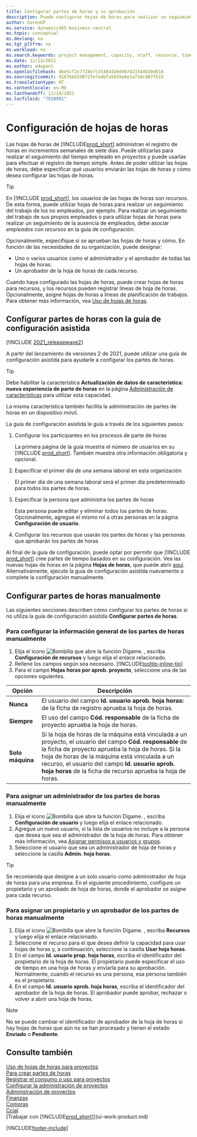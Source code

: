 ```yaml
---
title: Configurar partes de horas y su aprobación
description: Puede configurar hojas de horas para realizar un seguimiento del tiempo empleado en tareas y proyectos, lo que le ayudará en la administración de proyectos, personal y capacidad
author: SorenGP
ms.service: dynamics365-business-central
ms.topic: conceptual
ms.devlang: na
ms.tgt_pltfrm: na
ms.workload: na
ms.search.keywords: project management, capacity, staff, resource, time sheet
ms.date: 12/13/2021
ms.author: edupont
ms.openlocfilehash: 46e5cf2c7728e7c154841b6d407423344020d818
ms.sourcegitcommit: 41876b559872fe7adbfa5b59a6e1a71dc907fb15
ms.translationtype: HT
ms.contentlocale: es-MX
ms.lasthandoff: 12/14/2021
ms.locfileid: "7920991"
---
```

# <a name="set-up-time-sheets"></a>Configuración de hojas de horas

Las hojas de horas de [!INCLUDE[prod_short](includes/prod_short.md)] administran el registro de horas en incrementos semanales de siete días. Puede utilizarlas para realizar el seguimiento del tiempo empleado en proyectos y puede usarlas para efectuar el registro de tiempo simple. Antes de poder utilizar las hojas de horas, debe especificar qué usuarios enviarán las hojas de horas y cómo desea configurar las hojas de horas.  

> [!TIP]
> En [!INCLUDE [prod_short](includes/prod_short.md)], los usuarios de las hojas de horas son *recursos*. De esta forma, puede utilizar hojas de horas para realizar un seguimiento del trabajo de los no empleados, por ejemplo. Para realizar un seguimiento del trabajo de sus propios empleados o para utilizar hojas de horas para realizar un seguimiento de la ausencia de empleados, debe asociar *empleados* con *recursos* en la guía de configuración.  

Opcionalmente, especifique si se aprueban las hojas de horas y cómo. En función de las necesidades de su organización, puede designar:

* Uno o varios usuarios como el administrador y el aprobador de todas las hojas de horas.
* Un aprobador de la hoja de horas de cada recurso.

Cuando haya configurado las hojas de horas, puede crear hojas de horas para recursos, y los recursos pueden registrar líneas de hoja de horas. Opcionalmente, asigne hojas de horas a líneas de planificación de trabajos. Para obtener más información, vea [Uso de hojas de horas](projects-how-use-time-sheets.md).  

## <a name="set-up-time-sheets-with-the-assisted-setup-guide"></a>Configurar partes de horas con la guía de configuración asistida

[!INCLUDE [2021_releasewave2](includes/2021_releasewave2.md)]

A partir del lanzamiento de versiones 2 de 2021, puede utilizar una guía de configuración asistida para ayudarle a configurar los partes de horas.  

> [!TIP]
> Debe habilitar la característica **Actualización de datos de característica: nueva experiencia de parte de horas** en la página [Administración de características](https://businesscentral.dynamics.com/?page=2610) para utilizar esta capacidad.
>
> La misma característica también facilita la administración de partes de horas en un dispositivo móvil.

La guía de configuración asistida le guía a través de los siguientes pasos:

1. Configurar los participantes en los procesos de parte de horas

    La primera página de la guía muestra el número de usuarios en su [!INCLUDE [prod_short](includes/prod_short.md)]. También muestra otra información obligatoria y opcional.  
2. Especificar el primer día de una semana laboral en esta organización

    El primer día de una semana laboral será el primer día predeterminado para todos los partes de horas.
3. Especificar la persona que administra los partes de horas

    Esta persona puede editar y eliminar todos los partes de horas. Opcionalmente, agregue el mismo rol a otras personas en la página **Configuración de usuario**.
4. Configurar los recursos que usarán los partes de horas y las personas que aprobarán los partes de horas

Al final de la guía de configuración, puede optar por permitir que [!INCLUDE [prod_short](includes/prod_short.md)] cree partes de tiempo basados en su configuración. Vea las nuevas hojas de horas en la página **Hojas de horas**, que puede abrir [aquí](https://businesscentral.dynamics.com/?page=951). Alternativamente, ejecute la guía de configuración asistida nuevamente o complete la configuración manualmente.  

## <a name="set-up-time-sheets-manually"></a>Configurar partes de horas manualmente

Las siguientes secciones describen cómo configurar los partes de horas si no utiliza la guía de configuración asistida **Configurar partes de horas**.  

### <a name="to-set-up-general-information-for-time-sheets-manually"></a>Para configurar la información general de los partes de horas manualmente

1. Elija el icono ![Bombilla que abre la función Dígame.](media/ui-search/search_small.png "Dígame qué desea hacer") , escriba **Configuración de recursos** y luego elija el enlace relacionado.  
2. Rellene los campos según sea necesario. [!INCLUDE[tooltip-inline-tip](includes/tooltip-inline-tip_md.md)]
3. Para el campo **Hojas horas por aprob. proyecto**, seleccione una de las opciones siguientes.

| Opción | Descripción |
| --- | --- |
| **Nunca** |El usuario del campo **Id. usuario aprob. hoja horas:** de la ficha de registro aprueba la hoja de horas. |
| **Siempre** |El uso del campo **Cód. responsable** de la ficha de proyecto aprueba la hoja de horas. |
| **Solo máquina** |Si la hoja de horas de la máquina está vinculada a un proyecto, el usuario del campo **Cód. responsable** de la ficha de proyecto aprueba la hoja de horas. Si la hoja de horas de la máquina está vinculada a un recurso, el usuario del campo **Id. usuario aprob. hoja horas** de la ficha de recurso aprueba la hoja de horas. |

### <a name="to-assign-a-time-sheet-administrator-manually"></a>Para asignar un administrador de los partes de horas manualmente

1. Elija el icono ![Bombilla que abre la función Dígame.](media/ui-search/search_small.png "Dígame qué desea hacer") , escriba **Configuración de usuario** y luego elija el enlace relacionado.  
2. Agregue un nuevo usuario, si la lista de usuarios no incluye a la persona que desea que sea el administrador de la hoja de horas. Para obtener más información, vea [Asignar permisos a usuarios y grupos](ui-define-granular-permissions.md).
3. Seleccione el usuario que sea un administrador de hoja de horas y seleccione la casilla **Admin. hoja horas**.  

> [!TIP]  
> Se recomienda que designe a un solo usuario como administrador de hoja de horas para una empresa. En el siguiente procedimiento, configure un propietario y un aprobado de hoja de horas, donde el aprobador se asigne para cada recurso.  

### <a name="to-assign-a-time-sheets-owner-and-approver-manually"></a>Para asignar un propietario y un aprobador de los partes de horas manualmente

1. Elija el icono ![Bombilla que abre la función Dígame.](media/ui-search/search_small.png "Dígame qué desea hacer") , escriba **Recursos** y luego elija el enlace relacionado.
2. Seleccione el recurso para el que desea definir la capacidad para usar hojas de horas y, a continuación, seleccione la casilla **Usar hoja horas**.  
3. En el campo **Id. usuario prop. hoja horas**, escriba el identificador del propietario de la hoja de horas. El propietario puede especificar el uso de tiempo en una hoja de horas y enviarla para su aprobación. Normalmente, cuando el recurso es una persona, esa persona también es el propietario.  
4. En el campo **Id. usuario aprob. hoja horas**, escriba el identificador del aprobador de la hoja de horas. El aprobador puede aprobar, rechazar o volver a abrir una hoja de horas.  

> [!NOTE]  
> No se puede cambiar el identificador de aprobador de la hoja de horas si hay hojas de horas que aún no se han procesado y tienen el estado **Enviado** o **Pendiente**.

## <a name="see-also"></a>Consulte también

[Uso de hojas de horas para proyectos](projects-how-use-time-sheets.md)  
[Para crear partes de horas](projects-how-use-time-sheets.md#to-create-time-sheets)  
[Registrar el consumo o uso para proyectos](projects-how-record-job-usage.md)  
[Configurar la administración de proyectos](projects-setup-projects.md)  
[Administración de proyectos](projects-manage-projects.md)  
[Finanzas](finance.md)  
[Compras](purchasing-manage-purchasing.md)  
[Ccial](sales-manage-sales.md)  
[Trabajar con [!INCLUDE[prod_short](includes/prod_short.md)]](ui-work-product.md)  


[!INCLUDE[footer-include](includes/footer-banner.md)]